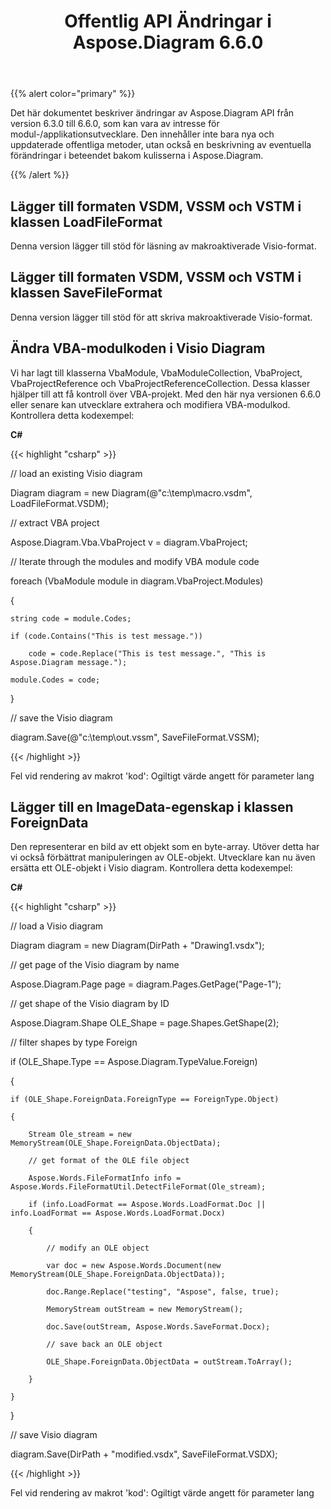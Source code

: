 ﻿---
title: Offentlig API Ändringar i Aspose.Diagram 6.6.0
type: docs
weight: 20
url: /sv/net/public-api-changes-in-aspose-diagram-6-6-0/
---
{{% alert color="primary" %}} 

Det här dokumentet beskriver ändringar av Aspose.Diagram API från version 6.3.0 till 6.6.0, som kan vara av intresse för modul-/applikationsutvecklare. Den innehåller inte bara nya och uppdaterade offentliga metoder, utan också en beskrivning av eventuella förändringar i beteendet bakom kulisserna i Aspose.Diagram.

{{% /alert %}} 
## **Lägger till formaten VSDM, VSSM och VSTM i klassen LoadFileFormat**
Denna version lägger till stöd för läsning av makroaktiverade Visio-format.
## **Lägger till formaten VSDM, VSSM och VSTM i klassen SaveFileFormat**
Denna version lägger till stöd för att skriva makroaktiverade Visio-format.
## **Ändra VBA-modulkoden i Visio Diagram**
Vi har lagt till klasserna VbaModule, VbaModuleCollection, VbaProject, VbaProjectReference och VbaProjectReferenceCollection. Dessa klasser hjälper till att få kontroll över VBA-projekt. Med den här nya versionen 6.6.0 eller senare kan utvecklare extrahera och modifiera VBA-modulkod. Kontrollera detta kodexempel:

**C#**

{{< highlight "csharp" >}}

 // load an existing Visio diagram

Diagram diagram = new Diagram(@"c:\temp\macro.vsdm", LoadFileFormat.VSDM);

// extract VBA project

Aspose.Diagram.Vba.VbaProject v = diagram.VbaProject;

// Iterate through the modules and modify VBA module code

foreach (VbaModule module in diagram.VbaProject.Modules)

{

    string code = module.Codes;

    if (code.Contains("This is test message."))

        code = code.Replace("This is test message.", "This is Aspose.Diagram message.");

    module.Codes = code;

}

// save the Visio diagram

diagram.Save(@"c:\temp\out.vssm", SaveFileFormat.VSSM);

{{< /highlight >}}

Fel vid rendering av makrot 'kod': Ogiltigt värde angett för parameter lang
## **Lägger till en ImageData-egenskap i klassen ForeignData**
Den representerar en bild av ett objekt som en byte-array. Utöver detta har vi också förbättrat manipuleringen av OLE-objekt. Utvecklare kan nu även ersätta ett OLE-objekt i Visio diagram. Kontrollera detta kodexempel:

**C#**

{{< highlight "csharp" >}}

 // load a Visio diagram

Diagram diagram = new Diagram(DirPath + "Drawing1.vsdx");

// get page of the Visio diagram by name

Aspose.Diagram.Page page = diagram.Pages.GetPage("Page-1");

// get shape of the Visio diagram by ID

Aspose.Diagram.Shape OLE_Shape = page.Shapes.GetShape(2);

// filter shapes by type Foreign

if (OLE_Shape.Type == Aspose.Diagram.TypeValue.Foreign)

{

    if (OLE_Shape.ForeignData.ForeignType == ForeignType.Object)

    {

        Stream Ole_stream = new MemoryStream(OLE_Shape.ForeignData.ObjectData);

        // get format of the OLE file object

        Aspose.Words.FileFormatInfo info = Aspose.Words.FileFormatUtil.DetectFileFormat(Ole_stream);

        if (info.LoadFormat == Aspose.Words.LoadFormat.Doc || info.LoadFormat == Aspose.Words.LoadFormat.Docx)

        {

            // modify an OLE object

            var doc = new Aspose.Words.Document(new MemoryStream(OLE_Shape.ForeignData.ObjectData));

            doc.Range.Replace("testing", "Aspose", false, true);

            MemoryStream outStream = new MemoryStream();

            doc.Save(outStream, Aspose.Words.SaveFormat.Docx);

            // save back an OLE object

            OLE_Shape.ForeignData.ObjectData = outStream.ToArray();

        }

    }

}

// save Visio diagram

diagram.Save(DirPath + "modified.vsdx", SaveFileFormat.VSDX);

{{< /highlight >}}

Fel vid rendering av makrot 'kod': Ogiltigt värde angett för parameter lang
